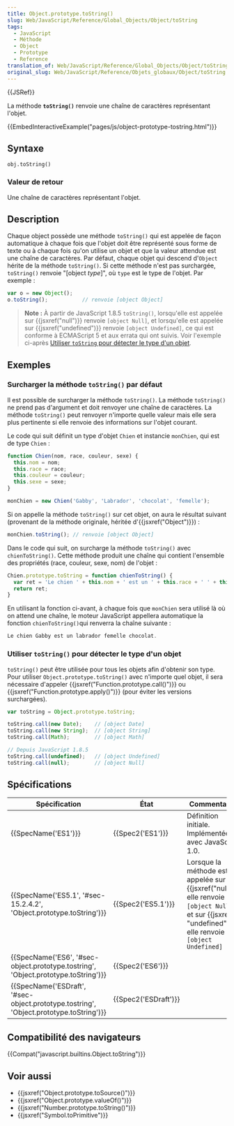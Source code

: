 ```yaml
---
title: Object.prototype.toString()
slug: Web/JavaScript/Reference/Global_Objects/Object/toString
tags:
  - JavaScript
  - Méthode
  - Object
  - Prototype
  - Reference
translation_of: Web/JavaScript/Reference/Global_Objects/Object/toString
original_slug: Web/JavaScript/Reference/Objets_globaux/Object/toString
---
```

{{JSRef}}

La méthode **`toString()`** renvoie une chaîne de caractères représentant l'objet.

{{EmbedInteractiveExample("pages/js/object-prototype-tostring.html")}}

## Syntaxe

    obj.toString()

### Valeur de retour

Une chaîne de caractères représentant l'objet.

## Description

Chaque object possède une méthode `toString()` qui est appelée de façon automatique à chaque fois que l'objet doit être représenté sous forme de texte ou à chaque fois qu'on utilise un objet et que la valeur attendue est une chaîne de caractères. Par défaut, chaque objet qui descend d'`Object` hérite de la méthode `toString()`. Si cette méthode n'est pas surchargée, `toString()` renvoie "\[object _type_]", où `type` est le type de l'objet. Par exemple :

```js
var o = new Object();
o.toString();           // renvoie [object Object]
```

> **Note :** À partir de JavaScript 1.8.5 `toString()`, lorsqu'elle est appelée sur {{jsxref("null")}} renvoie `[object Null]`, et lorsqu'elle est appelée sur {{jsxref("undefined")}} renvoie `[object Undefined]`, ce qui est conforme à ECMAScript 5 et aux errata qui ont suivis. Voir l'exemple ci-après [Utiliser `toString` pour détecter le type d'un objet](#detect).

## Exemples

### Surcharger la méthode `toString()` par défaut

Il est possible de surcharger la méthode `toString()`. La méthode `toString()` ne prend pas d'argument et doit renvoyer une chaîne de caractères. La méthode `toString()` peut renvoyer n'importe quelle valeur mais elle sera plus pertinente si elle renvoie des informations sur l'objet courant.

Le code qui suit définit un type d'objet `Chien` et instancie `monChien`, qui est de type `Chien` :

```js
function Chien(nom, race, couleur, sexe) {
  this.nom = nom;
  this.race = race;
  this.couleur = couleur;
  this.sexe = sexe;
}

monChien = new Chien('Gabby', 'Labrador', 'chocolat', 'femelle');
```

Si on appelle la méthode `toString()` sur cet objet, on aura le résultat suivant (provenant de la méthode originale, héritée d'{{jsxref("Object")}}) :

```js
monChien.toString(); // renvoie [object Object]
```

Dans le code qui suit, on surcharge la méthode `toString()` avec `chienToString()`. Cette méthode produit une chaîne qui contient l'ensemble des propriétés (race, couleur, sexe, nom) de l'objet :

```js
Chien.prototype.toString = function chienToString() {
  var ret = 'Le chien ' + this.nom + ' est un ' + this.race + ' ' + this.sexe + ' ' + this.couleur;
  return ret;
}
```

En utilisant la fonction ci-avant, à chaque fois que `monChien` sera utilisé là où on attend une chaîne, le moteur JavaScript appellera automatique la fonction `chienToString()`qui renverra la chaîne suivante :

```js
Le chien Gabby est un labrador femelle chocolat.
```

### Utiliser `toString()` pour détecter le type d'un objet

`toString()` peut être utilisée pour tous les objets afin d'obtenir son type. Pour utiliser `Object.prototype.toString()` avec n'importe quel objet, il sera nécessaire d'appeler {{jsxref("Function.prototype.call()")}} ou {{jsxref("Function.prototype.apply()")}} (pour éviter les versions surchargées).

```js
var toString = Object.prototype.toString;

toString.call(new Date);    // [object Date]
toString.call(new String);  // [object String]
toString.call(Math);        // [object Math]

// Depuis JavaScript 1.8.5
toString.call(undefined);   // [object Undefined]
toString.call(null);        // [object Null]
```

## Spécifications

| Spécification                                                                                                        | État                         | Commentaires                                                                                                                                                         |
| -------------------------------------------------------------------------------------------------------------------- | ---------------------------- | -------------------------------------------------------------------------------------------------------------------------------------------------------------------- |
| {{SpecName('ES1')}}                                                                                             | {{Spec2('ES1')}}         | Définition initiale. Implémentée avec JavaScript 1.0.                                                                                                                |
| {{SpecName('ES5.1', '#sec-15.2.4.2', 'Object.prototype.toString')}}                             | {{Spec2('ES5.1')}}     | Lorsque la méthode est appelée sur {{jsxref("null")}}, elle renvoie `[object Null]`, et sur {{jsxref( "undefined")}} elle renvoie `[object Undefined]` |
| {{SpecName('ES6', '#sec-object.prototype.tostring', 'Object.prototype.toString')}}         | {{Spec2('ES6')}}         |                                                                                                                                                                      |
| {{SpecName('ESDraft', '#sec-object.prototype.tostring', 'Object.prototype.toString')}} | {{Spec2('ESDraft')}} |                                                                                                                                                                      |

## Compatibilité des navigateurs

{{Compat("javascript.builtins.Object.toString")}}

## Voir aussi

- {{jsxref("Object.prototype.toSource()")}}
- {{jsxref("Object.prototype.valueOf()")}}
- {{jsxref("Number.prototype.toString()")}}
- {{jsxref("Symbol.toPrimitive")}}
